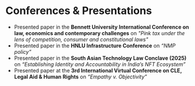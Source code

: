 # Conferences & Presentations

- Presented paper in the **Bennett University International Conference on law, economics and contemporary challenges** on *"Pink tax under the lens of competition, consumer and constitutional laws"* 
- Presented paper in the **HNLU Infrastructure Conference** on *“NMP policy”*  
- Presented paper in the **South Asian Technology Law Conclave (2025)** on *“Establishing Identity and Accountability in India’s NFT Ecosystem”*  
- Presented paper at the **3rd International Virtual Conference on CLE, Legal Aid & Human Rights** on *“Empathy v. Objectivity”*  
